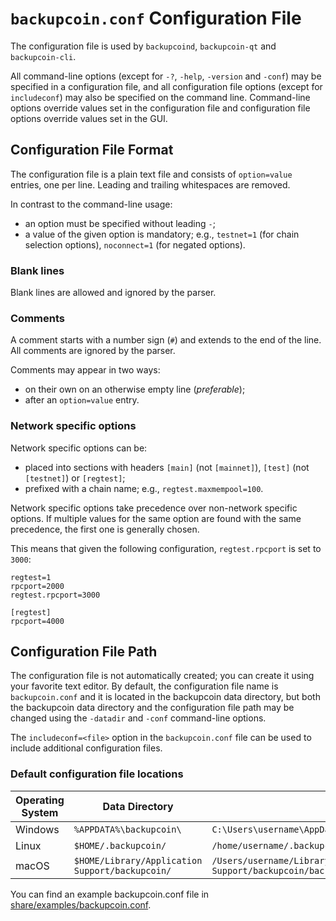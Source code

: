 # `backupcoin.conf` Configuration File

The configuration file is used by `backupcoind`, `backupcoin-qt` and `backupcoin-cli`.

All command-line options (except for `-?`, `-help`, `-version` and `-conf`) may be specified in a configuration file, and all configuration file options (except for `includeconf`) may also be specified on the command line. Command-line options override values set in the configuration file and configuration file options override values set in the GUI.

## Configuration File Format

The configuration file is a plain text file and consists of `option=value` entries, one per line. Leading and trailing whitespaces are removed.

In contrast to the command-line usage:
- an option must be specified without leading `-`;
- a value of the given option is mandatory; e.g., `testnet=1` (for chain selection options), `noconnect=1` (for negated options).

### Blank lines

Blank lines are allowed and ignored by the parser.

### Comments

A comment starts with a number sign (`#`) and extends to the end of the line. All comments are ignored by the parser.

Comments may appear in two ways:
- on their own on an otherwise empty line (_preferable_);
- after an `option=value` entry.

### Network specific options

Network specific options can be:
- placed into sections with headers `[main]` (not `[mainnet]`), `[test]` (not `[testnet]`) or `[regtest]`;
- prefixed with a chain name; e.g., `regtest.maxmempool=100`.

Network specific options take precedence over non-network specific options.
If multiple values for the same option are found with the same precedence, the
first one is generally chosen.

This means that given the following configuration, `regtest.rpcport` is set to `3000`:

```
regtest=1
rpcport=2000
regtest.rpcport=3000

[regtest]
rpcport=4000
```

## Configuration File Path

The configuration file is not automatically created; you can create it using your favorite text editor. By default, the configuration file name is `backupcoin.conf` and it is located in the backupcoin data directory, but both the backupcoin data directory and the configuration file path may be changed using the `-datadir` and `-conf` command-line options.

The `includeconf=<file>` option in the `backupcoin.conf` file can be used to include additional configuration files.

### Default configuration file locations

Operating System | Data Directory | Example Path
-- | -- | --
Windows | `%APPDATA%\backupcoin\` | `C:\Users\username\AppData\Roaming\backupcoin\backupcoin.conf`
Linux | `$HOME/.backupcoin/` | `/home/username/.backupcoin/backupcoin.conf`
macOS | `$HOME/Library/Application Support/backupcoin/` | `/Users/username/Library/Application Support/backupcoin/backupcoin.conf`

You can find an example backupcoin.conf file in [share/examples/backupcoin.conf](../share/examples/backupcoin.conf).
